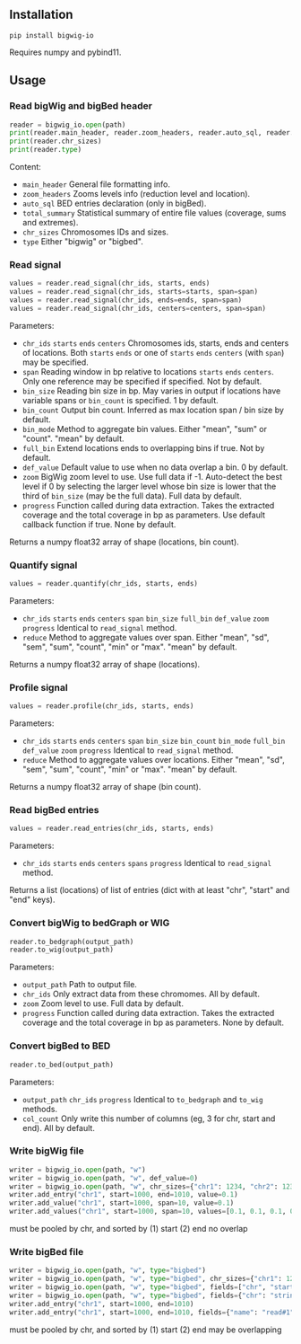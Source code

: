 ## Installation

```
pip install bigwig-io
```

Requires numpy and pybind11.

## Usage

### Read bigWig and bigBed header

```python
reader = bigwig_io.open(path)
print(reader.main_header, reader.zoom_headers, reader.auto_sql, reader.total_summary)
print(reader.chr_sizes)
print(reader.type)
```

Content:
- `main_header` General file formatting info.
- `zoom_headers` Zooms levels info (reduction level and location).
- `auto_sql` BED entries declaration (only in bigBed).
- `total_summary` Statistical summary of entire file values (coverage, sums and extremes).
- `chr_sizes` Chromosomes IDs and sizes.
- `type` Either "bigwig" or "bigbed".

### Read signal

```python
values = reader.read_signal(chr_ids, starts, ends)
values = reader.read_signal(chr_ids, starts=starts, span=span)
values = reader.read_signal(chr_ids, ends=ends, span=span)
values = reader.read_signal(chr_ids, centers=centers, span=span)
```

Parameters:
- `chr_ids` `starts` `ends` `centers` Chromosomes ids, starts, ends and centers of locations. Both `starts` `ends` or one of `starts` `ends` `centers` (with `span`) may be specified.
- `span` Reading window in bp relative to locations `starts` `ends` `centers`. Only one reference may be specified if specified. Not by default.
- `bin_size` Reading bin size in bp. May varies in output if locations have variable spans or `bin_count` is specified. 1 by default.
- `bin_count` Output bin count. Inferred as max location span / bin size by default.
- `bin_mode` Method to aggregate bin values. Either "mean", "sum" or "count". "mean" by default.
- `full_bin` Extend locations ends to overlapping bins if true. Not by default.
- `def_value` Default value to use when no data overlap a bin. 0 by default.
- `zoom` BigWig zoom level to use. Use full data if -1. Auto-detect the best level if 0 by selecting the larger level whose bin size is lower that the third of `bin_size` (may be the full data). Full data by default.
- `progress` Function called during data extraction. Takes the extracted coverage and the total coverage in bp as parameters. Use default callback function if true. None by default.

Returns a numpy float32 array of shape (locations, bin count).

### Quantify signal

```python
values = reader.quantify(chr_ids, starts, ends)
```

Parameters:
- `chr_ids` `starts` `ends` `centers` `span` `bin_size` `full_bin` `def_value` `zoom` `progress` Identical to `read_signal` method.
- `reduce` Method to aggregate values over span. Either "mean", "sd", "sem", "sum", "count", "min" or "max". "mean" by default.

Returns a numpy float32 array of shape (locations).

### Profile signal

```python
values = reader.profile(chr_ids, starts, ends)
```

Parameters:
- `chr_ids` `starts` `ends` `centers` `span` `bin_size` `bin_count` `bin_mode` `full_bin` `def_value` `zoom` `progress` Identical to `read_signal` method.
- `reduce` Method to aggregate values over locations. Either "mean", "sd", "sem", "sum", "count", "min" or "max". "mean" by default.

Returns a numpy float32 array of shape (bin count).

### Read bigBed entries

```python
values = reader.read_entries(chr_ids, starts, ends)
```

Parameters:
- `chr_ids` `starts` `ends` `centers` `spans` `progress` Identical to `read_signal` method.

Returns a list (locations) of list of entries (dict with at least "chr", "start" and "end" keys).

### Convert bigWig to bedGraph or WIG

```python
reader.to_bedgraph(output_path)
reader.to_wig(output_path)
```

Parameters:
- `output_path` Path to output file.
- `chr_ids` Only extract data from these chromomes. All by default.
- `zoom` Zoom level to use. Full data by default.
- `progress` Function called during data extraction. Takes the extracted coverage and the total coverage in bp as parameters. None by default.

### Convert bigBed to BED

```python
reader.to_bed(output_path)
```

Parameters:
- `output_path` `chr_ids` `progress` Identical to `to_bedgraph` and `to_wig` methods.
- `col_count` Only write this number of columns (eg, 3 for chr, start and end). All by default.

### Write bigWig file

```python
writer = bigwig_io.open(path, "w")
writer = bigwig_io.open(path, "w", def_value=0)
writer = bigwig_io.open(path, "w", chr_sizes={"chr1": 1234, "chr2": 1234})
writer.add_entry("chr1", start=1000, end=1010, value=0.1)
writer.add_value("chr1", start=1000, span=10, value=0.1)
writer.add_values("chr1", start=1000, span=10, values=[0.1, 0.1, 0.1, 0.1])
```
must be pooled by chr, and sorted by (1) start (2) end
no overlap


### Write bigBed file

```python
writer = bigwig_io.open(path, "w", type="bigbed")
writer = bigwig_io.open(path, "w", type="bigbed", chr_sizes={"chr1": 1234, "chr2": 1234})
writer = bigwig_io.open(path, "w", type="bigbed", fields=["chr", "start", "end", "name"])
writer = bigwig_io.open(path, "w", type="bigbed", fields={"chr": "string", "start", "uint", "end": "uint", "name": "string"})
writer.add_entry("chr1", start=1000, end=1010)
writer.add_entry("chr1", start=1000, end=1010, fields={"name": "read#1"})
```
must be pooled by chr, and sorted by (1) start (2) end
may be overlapping



